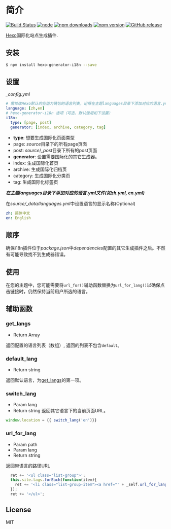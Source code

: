 # 简介

[![Build Status](https://travis-ci.org/Jamling/hexo-generator-i18n.svg?branch=master)](https://travis-ci.org/Jamling/hexo-generator-i18n)
[![node](https://img.shields.io/node/v/hexo-generator-i18n.svg)](https://www.npmjs.com/package/hexo-generator-i18n)
[![npm downloads](https://img.shields.io/npm/dt/hexo-generator-i18n.svg)](https://www.npmjs.com/package/hexo-generator-i18n)
[![npm version](https://img.shields.io/npm/v/hexo-generator-i18n.svg)](https://www.npmjs.com/package/hexo-generator-i18n)
[![GitHub release](https://img.shields.io/github/release/jamling/hexo-generator-i18n.svg)](https://github.com/Jamling/hexo-generator-i18n/releases/latest)

[Hexo]国际化站点生成插件.

## 安装

``` bash
$ npm install hexo-generator-i18n --save
```

## 设置

<var>_config.yml</var>
``` yaml
# 需修改Hexo默认的空值为确切的语言列表，记得在主题languages目录下添加对应的语言.yml文件
language: [zh,en]
# hexo-generator-i18n 选项（可选，默认使用如下设置）
i18n:
  type: [page, post]
  generator: [index, archive, category, tag]
```

- **type**: 想要生成国际化页面类型
 - page: <var>source</var>目录下的所有page页面
 - post: <var>source</var>/<var>_post</var>目录下所有的post页面
- **generator**: 设置需要国际化的其它生成器。
 - index: 生成国际化首页
 - archive: 生成国际化归档页
 - category: 生成国际化分类页
 - tag: 生成国际化标签页

***在主题languages目录下添加对应的语言.yml文件(如zh.yml, en.yml)***
 
在<var>source/_data/languages.yml</var>中设置语言的显示名称(Optional)
```yaml
zh: 简体中文
en: English
```

## 顺序

确保i18n插件位于<var>package.json</var>中<var>dependencies</var>配置的其它生成插件之后。不然有可能导致找不到生成器错误。

## 使用
在您的主题中，您可能需要将`url_for()`辅助函数替换为`url_for_lang()`以确保点击链接时，仍然保持当前用户所选的语言。

## 辅助函数

### get_langs
- Return Array

返回配置的语言列表（数组）, 返回的列表不包含`default`。

### default_lang
- Return string

返回默认语言，为[get_langs](#get_langs)的第一项。

### switch_lang
- Param lang
- Return string
返回其它语言下的当前页面URL。
```js
window.location = {{ switch_lang('en')}}
```

### url_for_lang
- Param path
- Param lang
- Return string

返回带语言的路径URL
```js
  ret += '<ul class="list-group">';
  this.site.tags.forEach(function(item){
    ret += '<li class="list-group-item"><a href="' + _self.url_for_lang(item.path) + '">' + item.name + '</a></li>';
  });
  ret += '</ul>';
```

## License

MIT

[Hexo]: http://hexo.io/
